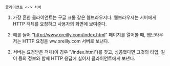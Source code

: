 `클라이언트 <-> 서버`

1. 가장 흔한 클라이언트는 구글 크롬 같은 웹브라우저다. 웹브라우저는 서버에게 HTTP 객체를 요청하고 사용자의 화면에 보여준다.

2. 예를 들어 "http://www.oreilly.com/index.html" 페이지를 열어볼 때, 웹브라우저는 HTTP 요청을 ww.oreilly.com 서버로 보낸다.

3. 서버는 요청받은 객체(이 경우 "/index.html")를 찾고, 성공했다면 그것의 타입, 길이 등의 정보와 함께 HTTP 응답에 실어서 클라이언트에게 보낸다.
